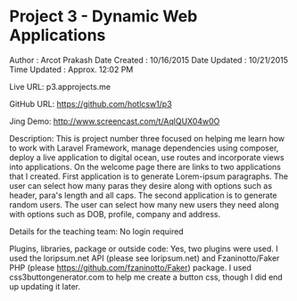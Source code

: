 # Project 3 - Dynamic Web Applications

Author       : Arcot Prakash
Date Created : 10/16/2015
Date Updated : 10/21/2015
Time Updated : Approx. 12:02 PM

Live URL: p3.approjects.me

GitHub URL: https://github.com/hotlcsw1/p3

Jing Demo: http://www.screencast.com/t/AqlQUX04w0O

Description:
This is project number three focused on helping me learn how to work with Laravel Framework, manage dependencies using composer, deploy a live application to digital ocean, use routes and incorporate views into applications.  On the welcome page there are links to two applications that I created.  First application is to generate Lorem-ipsum paragraphs.  The user can select how many paras they desire along with options such as header, para's length and all caps.  The second application is to generate random users.  The user can select how many new users they need along with options such as DOB, profile, company and address.

Details for the teaching team:
No login required

Plugins, libraries, package or outside code:
Yes, two plugins were used.  I used the loripsum.net API (please see loripsum.net) and Fzaninotto/Faker PHP (please https://github.com/fzaninotto/Faker) package.  I used css3buttongenerator.com to help me create a button css, though I did end up updating it later.  
